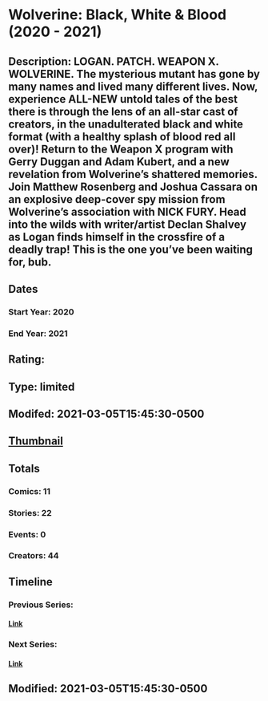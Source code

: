 # Wolverine: Black, White & Blood (2020 - 2021)
## Description: LOGAN. PATCH. WEAPON X. WOLVERINE. The mysterious mutant has gone by many names and lived many different lives. Now, experience ALL-NEW untold tales of the best there is through the lens of an all-star cast of creators, in the unadulterated black and white format (with a healthy splash of blood red all over)! Return to the Weapon X program with Gerry Duggan and Adam Kubert, and a new revelation from Wolverine’s shattered memories. Join Matthew Rosenberg and Joshua Cassara on an explosive deep-cover spy mission from Wolverine’s association with NICK FURY. Head into the wilds with writer/artist Declan Shalvey as Logan finds himself in the crossfire of a deadly trap! This is the one you’ve been waiting for, bub. 
## Dates
### Start Year: 2020
### End Year: 2021
## Rating: 
## Type: limited
## Modifed: 2021-03-05T15:45:30-0500
## [Thumbnail](http://i.annihil.us/u/prod/marvel/i/mg/a/70/5ff5fd976b518.jpg)
## Totals
### Comics: 11
### Stories: 22
### Events: 0
### Creators: 44
## Timeline
### Previous Series: 
#### [Link]()
### Next Series: 
#### [Link]()
## Modified: 2021-03-05T15:45:30-0500